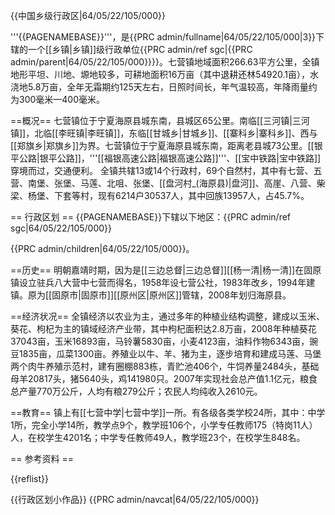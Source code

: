 {{中国乡级行政区|64/05/22/105/000}}

'''{{PAGENAMEBASE}}'''，是{{PRC admin/fullname|64/05/22/105/000|3}}下辖的一个[[乡镇|乡镇]]级行政单位<ref>{{PRC admin/ref sgc|{{PRC admin/parent|64/05/22/105/000}}}}</ref>。七营镇地域面积266.63平方公里，全镇地形平坦、川地、塬地较多，可耕地面积16万亩（其中退耕还林54920.1亩），水浇地5.8万亩，全年无霜期约125天左右，日照时间长，年气温较高，年降雨量约为300毫米—400毫米。

==概况==
七营镇位于宁夏海原县城东南，县城区65公里。南临[[三河镇|三河镇]]，北临[[李旺镇|李旺镇]]，东临[[甘城乡|甘城乡]]、[[寨科乡|寨科乡]]、西与[[郑旗乡|郑旗乡]]为界。七营镇位于宁夏海原县城东南，距离老县城73公里。[[银平公路|银平公路]]，'''[[福银高速公路|福银高速公路]]'''、[[宝中铁路|宝中铁路]]穿境而过，交通便利。
全镇共辖13或14个行政村，69个自然村，其中有七营、五营、南堡、张堡、马莲、北咀、张堡、[[盘河村_(海原县)|盘河]]、高崖、八营、柴梁、杨堡、下套等村，现有6214户30537人，其中回族13957人，占45.7%。

== 行政区划 ==
{{PAGENAMEBASE}}下辖以下地区：<ref>{{PRC admin/ref sgc|64/05/22/105/000}}</ref>

{{PRC admin/children|64/05/22/105/000}}。

==历史==
明朝嘉靖时期，因为是[[三边总督|三边总督]][[杨一清|杨一清]]在固原镇设立驻兵八大营中七营而得名，1958年设七营公社，1983年改乡，1994年建镇。原为[[固原市|固原市]][[原州区|原州区]]管辖，2008年划归海原县。

==经济状况==
全镇经济以农业为主，通过多年的种植业结构调整，建成以玉米、葵花、枸杞为主的镇域经济产业带，其中枸杞面积达2.8万亩，2008年种植葵花37043亩，玉米16893亩，马铃薯5830亩，小麦4123亩，油料作物6343亩，豌豆1835亩，瓜菜1300亩。养殖业以牛、羊、猪为主，逐步培育和建成马莲、马堡两个肉牛养殖示范村，建有圈棚883栋，青贮池406个，牛饲养量2484头，基础母羊20817头，猪5640头，鸡141980只。2007年实现社会总产值1.1亿元，粮食总产量770万公斤，人均有粮279公斤；农民人均纯收入2610元。

==教育==
镇上有[[七营中学|七营中学]]一所。有各级各类学校24所，其中：中学1所，完全小学14所，教学点9个，教学班106个，小学专任教师175（特岗11人）人，在校学生4201名；中学专任教师49人，教学班23个，在校学生848名。

== 参考资料 ==

{{reflist}}

{{行政区划小作品}}
{{PRC admin/navcat|64/05/22/105/000}}